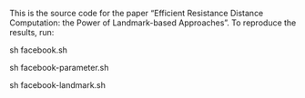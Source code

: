 This is the source code for the paper “Efficient Resistance Distance Computation: the Power of Landmark-based Approaches”. To reproduce the results, run:

sh facebook.sh

sh facebook-parameter.sh

sh facebook-landmark.sh